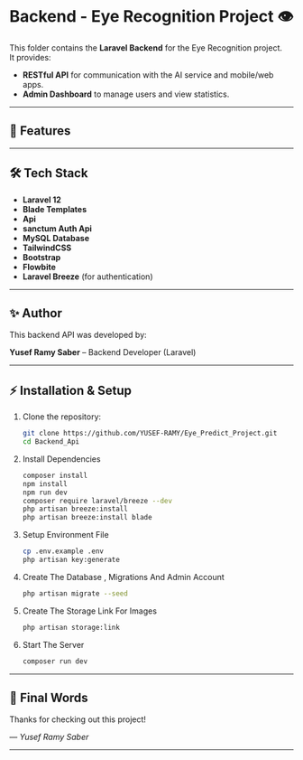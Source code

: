 # Backend - Eye Recognition Project 👁️

This folder contains the **Laravel Backend** for the Eye Recognition project.  
It provides:
- **RESTful API** for communication with the AI service and mobile/web apps.  
- **Admin Dashboard** to manage users and view statistics.  

---

## 🚀 Features

---

## 🛠️ Tech Stack
- **Laravel 12**
- **Blade Templates**
- **Api**
- **sanctum Auth Api**
- **MySQL Database**
- **TailwindCSS**
- **Bootstrap**
- **Flowbite**
- **Laravel Breeze** (for authentication)

---

## ✨ Author

This backend API was developed by:

**Yusef Ramy Saber** – Backend Developer (Laravel)  

---

## ⚡ Installation & Setup
1. Clone the repository:
   ```bash
   git clone https://github.com/YUSEF-RAMY/Eye_Predict_Project.git
   cd Backend_Api
   ```

2. Install Dependencies
    ```bash
    composer install
    npm install
    npm run dev
    composer require laravel/breeze --dev
    php artisan breeze:install
    php artisan breeze:install blade
    ```

3. Setup Environment File
    ```bash
    cp .env.example .env
    php artisan key:generate
    ```

4. Create The Database , Migrations And Admin Account
    ```bash
    php artisan migrate --seed
    ```

5. Create The Storage Link For Images
    ```bash
    php artisan storage:link
    ```

6. Start The Server
    ```bash
    composer run dev
    ```

---

## 🙏 Final Words

Thanks for checking out this project!  

— *Yusef Ramy Saber*

* * *



